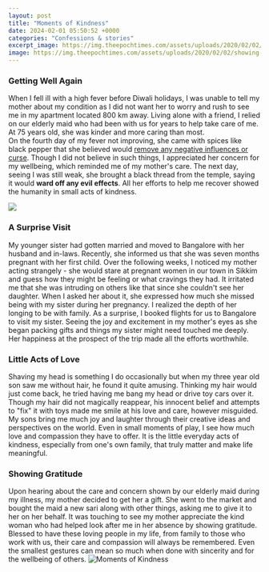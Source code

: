 ```yaml
---
layout: post
title: "Moments of Kindness"
date: 2024-02-01 05:50:52 +0000
categories: "Confessions & stories"
excerpt_image: https://img.theepochtimes.com/assets/uploads/2020/02/02/showing-kindness-1200x800.jpg
image: https://img.theepochtimes.com/assets/uploads/2020/02/02/showing-kindness-1200x800.jpg
---
```


### Getting Well Again  
When I fell ill with a high fever before Diwali holidays, I was unable to tell my mother about my condition as I did not want her to worry and rush to see me in my apartment located 800 km away. Living alone with a friend, I relied on our elderly maid who had been with us for years to help take care of me. At 75 years old, she was kinder and more caring than most.  
On the fourth day of my fever not improving, she came with spices like black pepper that she believed would [remove any negative influences or curse](https://store.fi.io.vn/collection/abt). Though I did not believe in such things, I appreciated her concern for my wellbeing, which reminded me of my mother's care. The next day, seeing I was still weak, she brought a black thread from the temple, saying it would **ward off any evil effects**. All her efforts to help me recover showed the humanity in small acts of kindness.

![](http://img.izismile.com/img/img8/20150521/640/moments_of_human_kindness_that_will_warm_your_heart_640_04.jpg)
### A Surprise Visit 
My younger sister had gotten married and moved to Bangalore with her husband and in-laws. Recently, she informed us that she was seven months pregnant with her first child. Over the following weeks, I noticed my mother acting strangely - she would stare at pregnant women in our town in Sikkim and guess how they might be feeling or what cravings they had. It irritated me that she was intruding on others like that since she couldn't see her daughter. 
When I asked her about it, she expressed how much she missed being with my sister during her pregnancy. I realized the depth of her longing to be with family. As a surprise, I booked flights for us to Bangalore to visit my sister. Seeing the joy and excitement in my mother's eyes as she began packing gifts and things my sister might need touched me deeply. Her happiness at the prospect of the trip made all the efforts worthwhile.
### Little Acts of Love  
Shaving my head is something I do occasionally but when my three year old son saw me without hair, he found it quite amusing. Thinking my hair would just come back, he tried having me bang my head or drive toy cars over it. Though my hair did not magically reappear, his innocent belief and attempts to "fix" it with toys made me smile at his love and care, however misguided. 
My sons bring me much joy and laughter through their creative ideas and perspectives on the world. Even in small moments of play, I see how much love and compassion they have to offer. It is the little everyday acts of kindness, especially from one's own family, that truly matter and make life meaningful.
### Showing Gratitude
Upon hearing about the care and concern shown by our elderly maid during my illness, my mother decided to get her a gift. She went to the market and bought the maid a new sari along with other things, asking me to give it to her on her behalf. It was touching to see my mother appreciate the kind woman who had helped look after me in her absence by showing gratitude. 
Blessed to have these loving people in my life, from family to those who work with us, their care and compassion will always be remembered. Even the smallest gestures can mean so much when done with sincerity and for the wellbeing of others.
![Moments of Kindness](https://img.theepochtimes.com/assets/uploads/2020/02/02/showing-kindness-1200x800.jpg)